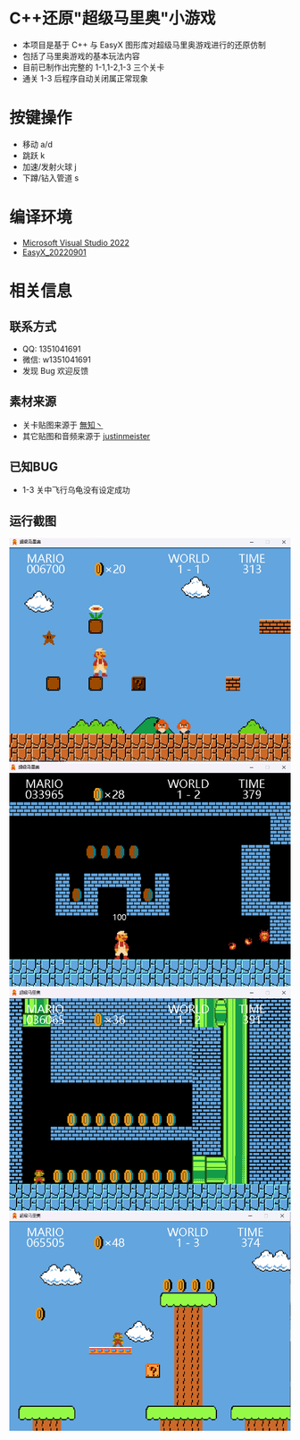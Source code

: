 # C++还原"超级马里奥"小游戏  
* 本项目是基于 C++ 与 EasyX 图形库对超级马里奥游戏进行的还原仿制  
* 包括了马里奥游戏的基本玩法内容  
* 目前已制作出完整的 1-1,1-2,1-3 三个关卡  
* 通关 1-3 后程序自动关闭属正常现象  
# 按键操作  
* 移动 a/d  
* 跳跃 k  
* 加速/发射火球 j  
* 下蹲/钻入管道 s  
# 编译环境  
* [Microsoft Visual Studio 2022](https://visualstudio.microsoft.com/)  
* [EasyX_20220901](https://easyx.cn/)  
# 相关信息  
## 联系方式
* QQ: 1351041691  
* 微信: w1351041691  
* 发现 Bug 欢迎反馈  
## 素材来源  
* 关卡贴图来源于 [無知丶](https://www.bilibili.com/read/cv16006599?spm_id_from=333.999.0.0)  
* 其它贴图和音频来源于 [justinmeister](https://github.com/justinmeister/Mario-Level-1)  
## 已知BUG  
* 1-3 关中飞行乌龟没有设定成功  
## 运行截图  
![运行截图1](/doc/IMG1.png)  
![运行截图2](/doc/IMG2.png)  
![运行截图3](/doc/IMG3.png)  
![运行截图4](/doc/IMG4.png)
